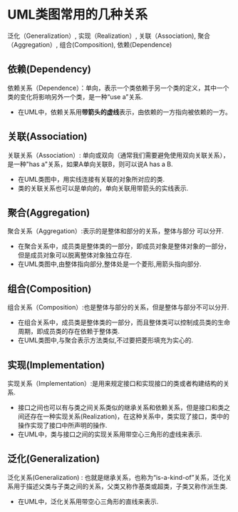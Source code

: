 # UML类图常用的几种关系
泛化（Generalization）,  实现（Realization）, 关联（Association), 聚合（Aggregation）, 组合(Composition), 依赖(Dependence)

## 依赖(Dependency)
依赖关系（Dependence）：单向，表示一个类依赖于另一个类的定义，其中一个类的变化将影响另外一个类，是一种“use a”关系.

* 在UML中，依赖关系用**带箭头的虚线**表示，由依赖的一方指向被依赖的一方。

## 关联(Association)
关联关系（Association）: 单向或双向（通常我们需要避免使用双向关联关系），是一种"has a"关系，如果A单向关联B，则可以说A has a B.

* 在UML类图中，用实线连接有关联的对象所对应的类.
* 类的关联关系也可以是单向的，单向关联用带箭头的实线表示.

## 聚合(Aggregation)
聚合关系（Aggregation）:表示的是整体和部分的关系，整体与部分 可以分开.

* 在聚合关系中，成员类是整体类的一部分，即成员对象是整体对象的一部分，但是成员对象可以脱离整体对象独立存在.
* 在UML类图中,由整体指向部分,整体处是一个菱形,用箭头指向部分.

## 组合(Composition)
组合关系（Composition）:也是整体与部分的关系，但是整体与部分不可以分开.

* 在组合关系中，成员类是整体类的一部分，而且整体类可以控制成员类的生命周期，即成员类的存在依赖于整体类.
* 在UML类图中,与聚合表示方法类似,不过要把菱形填充为实心的.

## 实现(Implementation)
实现关系（Implementation）:是用来规定接口和实现接口的类或者构建结构的关系.

* 接口之间也可以有与类之间关系类似的继承关系和依赖关系，但是接口和类之间还存在一种实现关系(Realization)，在这种关系中，类实现了接口，类中的操作实现了接口中所声明的操作.
* 在UML中，类与接口之间的实现关系用带空心三角形的虚线来表示.

## 泛化(Generalization)
泛化关系(Generalization) : 也就是继承关系，也称为“is-a-kind-of”关系，泛化关系用于描述父类与子类之间的关系，父类又称作基类或超类，子类又称作派生类.
* 在UML中，泛化关系用带空心三角形的直线来表示.

